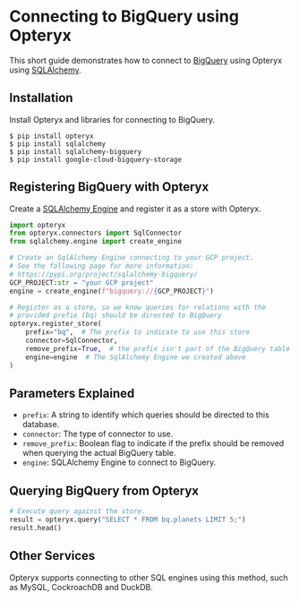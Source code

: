 # Connecting to BigQuery using Opteryx

This short guide demonstrates how to connect to [BigQuery](https://cloud.google.com/bigquery) using Opteryx using [SQLAlchemy](https://www.sqlalchemy.org/).

## Installation

Install Opteryx and libraries for connecting to BigQuery.

~~~console
$ pip install opteryx
$ pip install sqlalchemy
$ pip install sqlalchemy-bigquery
$ pip install google-cloud-bigquery-storage
~~~

## Registering BigQuery with Opteryx

Create a [SQLAlchemy Engine](https://docs.sqlalchemy.org/en/20/tutorial/engine.html#tutorial-engine) and register it as a store with Opteryx.

~~~python
import opteryx
from opteryx.connectors import SqlConnector
from sqlalchemy.engine import create_engine

# Create an SqlAlchemy Engine connecting to your GCP project.
# See the following page for more information:
# https://pypi.org/project/sqlalchemy-bigquery/
GCP_PROJECT:str = "your GCP project"
engine = create_engine(f"bigquery://{GCP_PROJECT}")

# Register as a store, so we know queries for relations with the
# provided prefix (bq) should be directed to BigQuery
opteryx.register_store(
    prefix="bq",  # The prefix to indicate to use this store
    connector=SqlConnector,
    remove_prefix=True,  # the prefix isn't part of the BigQuery table name
    engine=engine  # The SqlAlchemy Engine we created above
)
~~~

## Parameters Explained
- `prefix`: A string to identify which queries should be directed to this database.
- `connector`: The type of connector to use.
- `remove_prefix`: Boolean flag to indicate if the prefix should be removed when querying the actual BigQuery table.
- `engine`: SQLAlchemy Engine to connect to BigQuery.

## Querying BigQuery from Opteryx

~~~python
# Execute query against the store.
result = opteryx.query("SELECT * FROM bq.planets LIMIT 5;")
result.head()
~~~

## Other Services

Opteryx supports connecting to other SQL engines using this method, such as MySQL, CockroachDB and DuckDB.